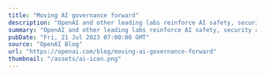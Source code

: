 ```yaml
---
title: "Moving AI governance forward"
description: "OpenAI and other leading labs reinforce AI safety, security and trustworthiness through voluntary commitments."
summary: "OpenAI and other leading labs reinforce AI safety, security and trustworthiness through voluntary commitments."
pubDate: "Fri, 21 Jul 2023 07:00:00 GMT"
source: "OpenAI Blog"
url: "https://openai.com/blog/moving-ai-governance-forward"
thumbnail: "/assets/ai-icon.png"
---
```


